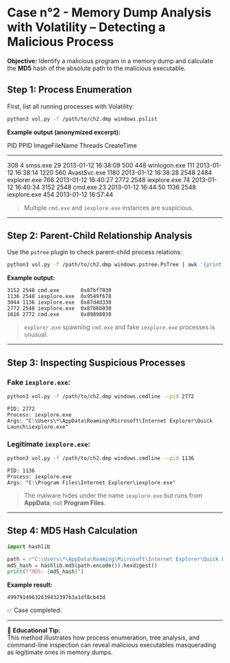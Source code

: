 # Case n°2 - Memory Dump Analysis with Volatility – Detecting a Malicious Process

**Objective:** Identify a malicious program in a memory dump and calculate the **MD5** hash of the absolute path to the malicious executable.  

## Step 1: Process Enumeration

First, list all running processes with Volatility:

``` bash
python3 vol.py -f /path/to/ch2.dmp windows.pslist
```

**Example output (anonymized excerpt):**

  PID    PPID   ImageFileName   Threads   CreateTime
  ------ ------ --------------- --------- ---------------------
  308    4      smss.exe        29        2013-01-12 16:38:09
  500    448    winlogon.exe    111       2013-01-12 16:38:14
  1220   560    AvastSvc.exe    1180      2013-01-12 16:38:28
  2548   2484   explorer.exe    766       2013-01-12 16:40:27
  2772   2548   iexplore.exe    74        2013-01-12 16:40:34
  3152   2548   cmd.exe         23        2013-01-12 16:44:50
  1136   2548   iexplore.exe    454       2013-01-12 16:57:44

> Multiple `cmd.exe` and `iexplore.exe` instances are suspicious.

------------------------------------------------------------------------

## Step 2: Parent-Child Relationship Analysis

Use the `pstree` plugin to check parent-child process relations:

``` bash
python3 vol.py -f /path/to/ch2.dmp windows.pstree.PsTree | awk '{print $2, $3, $4, $5}' | grep -E "iexplore.exe|cmd.exe"
```

**Example output:**

    3152 2548 cmd.exe       0x87bf7030
    1136 2548 iexplore.exe  0x9549f678
    3044 1136 iexplore.exe  0x87d4d338
    2772 2548 iexplore.exe  0x87b6b030
    1616 2772 cmd.exe       0x89898030

> `explorer.exe` spawning `cmd.exe` and fake `iexplore.exe` processes is
> unusual.

------------------------------------------------------------------------

## Step 3: Inspecting Suspicious Processes

### Fake `iexplore.exe`:

``` bash
python3 vol.py -f /path/to/ch2.dmp windows.cmdline --pid 2772
```

    PID: 2772
    Process: iexplore.exe
    Args: "C:\Users\*\AppData\Roaming\Microsoft\Internet Explorer\Quick Launch\iexplore.exe"

### Legitimate `iexplore.exe`:

``` bash
python3 vol.py -f /path/to/ch2.dmp windows.cmdline --pid 1136
```

    PID: 1136
    Process: iexplore.exe
    Args: "C:\Program Files\Internet Explorer\iexplore.exe"

> The malware hides under the name `iexplore.exe` but runs from
> **AppData**, not **Program Files**.

------------------------------------------------------------------------

## Step 4: MD5 Hash Calculation

``` python
import hashlib

path = r"C:\Users\*\AppData\Roaming\Microsoft\Internet Explorer\Quick Launch\iexplore.exe"
md5_hash = hashlib.md5(path.encode()).hexdigest()
print(f"MD5: {md5_hash}")
```

**Example result:**

    49979149632639432397b3a1df8cb43d

✅ Case completed.

------------------------------------------------------------------------

📌 **Educational Tip:**\
This method illustrates how process enumeration, tree analysis, and command-line inspection can reveal malicious executables masquerading as legitimate ones in memory dumps.
